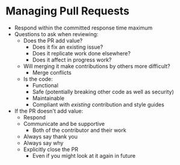 # Managing Pull Requests

* Respond within the committed response time maximum
* Questions to ask when reviewing:
  * Does the PR add value?
    * Does it fix an existing issue?
    * Does it replicate work done elsewhere?
    * Does it affect in progress work?
  * Will merging it make contributions by others more difficult?
    * Merge conflicts
  * Is the code:
    * Functional
    * Safe (potentially breaking other code as well as security)
    * Maintainable
    * Compliant with _existing_ contribution and style guides
* If the PR doesn't add value:
  * Respond
  * Communicate and be supportive
    * Both of the contributor and their work
  * Always say thank you
  * Always say why
  * Explicitly close the PR
    * Even if you might look at it again in future

